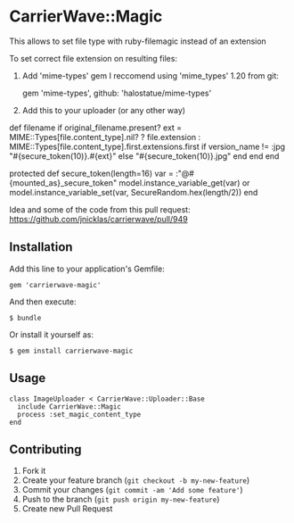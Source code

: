 # CarrierWave::Magic

This allows to set file type with ruby-filemagic instead of an extension

To set correct file extension on resulting files:
1) Add 'mime-types' gem I reccomend using 'mime_types' 1.20 from git:

    gem 'mime-types', github: 'halostatue/mime-types'

2) Add this to your uploader (or any other way)

  def filename
    if original_filename.present?
      ext = MIME::Types[file.content_type].nil? ? file.extension : MIME::Types[file.content_type].first.extensions.first
      if version_name != :jpg
        "#{secure_token(10)}.#{ext}"
      else
        "#{secure_token(10)}.jpg"
      end
    end
  end

  protected
  def secure_token(length=16)
    var = :"@#{mounted_as}_secure_token"
    model.instance_variable_get(var) or model.instance_variable_set(var, SecureRandom.hex(length/2))
  end


Idea and some of the code from this pull request: https://github.com/jnicklas/carrierwave/pull/949

## Installation

Add this line to your application's Gemfile:

    gem 'carrierwave-magic'

And then execute:

    $ bundle

Or install it yourself as:

    $ gem install carrierwave-magic

## Usage

    class ImageUploader < CarrierWave::Uploader::Base
      include CarrierWave::Magic
      process :set_magic_content_type
    end

## Contributing

1. Fork it
2. Create your feature branch (`git checkout -b my-new-feature`)
3. Commit your changes (`git commit -am 'Add some feature'`)
4. Push to the branch (`git push origin my-new-feature`)
5. Create new Pull Request
